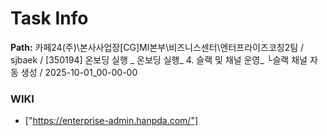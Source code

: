 # Task Info

**Path:** 카페24(주)\본사사업장\[CG]MI본부\비즈니스센터\엔터프라이즈코칭2팀 / sjbaek / [350194] 온보딩 실행 _ 온보딩 실행_ 4. 슬랙 및 채널 운영_ └슬랙 채널 자동 생성 / 2025-10-01_00-00-00

### WIKI
- ["https://enterprise-admin.hanpda.com/"]

